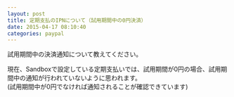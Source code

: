 ```yaml
---
layout: post
title: 定期支払のIPNについて（試用期間中の0円決済）
date: 2015-04-17 08:10:40
categories: paypal
---
```

<p>試用期間中の決済通知について教えてください。</p>

<p>現在、Sandboxで設定している定期支払いでは、試用期間が0円の場合、試用期間中の通知が行われていないように思われます。<br>
(試用期間中が0円でなければ通知されることが確認できています)</p>
